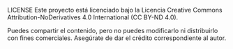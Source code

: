 LICENSE
Este proyecto está licenciado bajo la Licencia Creative Commons Attribution-NoDerivatives 4.0 International (CC BY-ND 4.0).

Puedes compartir el contenido, pero no puedes modificarlo ni distribuirlo con fines comerciales. Asegúrate de dar el crédito correspondiente al autor.

